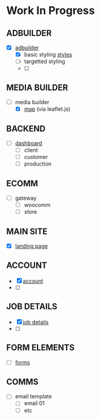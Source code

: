 # Work In Progress

## ADBUILDER
- [x]  [adbuilder](https://40ftslinky.github.io/primetimeforgrowth/adbuilder.html)
   - [x]  basic styling [styles](https://40ftslinky.github.io/primetimeforgrowth/css/styles.css)
   - [ ]  targetted styling
   - [ ]  

## MEDIA BUILDER
- [ ]  media builder 
   - [x]  [map](https://40ftslinky.github.io/primetimeforgrowth/map_test.html) (via leaflet.js)

## BACKEND
- [ ]  [dashboard](https://40ftslinky.github.io/primetimeforgrowth/dashboard.html)
   - [ ]  client
   - [ ]  customer
   - [ ]  production
  
## ECOMM
- [ ]  gateway 
   - [ ]  woocomm
   - [ ]  store

## MAIN SITE
- [x]  [landing page](https://40ftslinky.github.io/primetimeforgrowth/landing.html)

## ACCOUNT
- [x] [account](https://40ftslinky.github.io/primetimeforgrowth/account.html)
- [ ] 

## JOB DETAILS
- [x] [job details](https://40ftslinky.github.io/primetimeforgrowth/jobdetails.html)
- [ ] 

## FORM ELEMENTS
- [ ] [forms](https://40ftslinky.github.io/primetimeforgrowth/form_elements.html)


## COMMS
- [ ]  email template
   - [ ]  email 01
   - [ ]  etc
